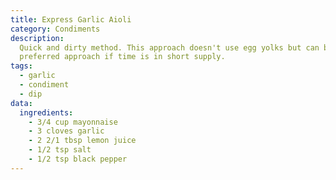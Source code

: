 ```yaml
---
title: Express Garlic Aioli
category: Condiments
description:
  Quick and dirty method. This approach doesn't use egg yolks but can be a
  preferred approach if time is in short supply.
tags:
  - garlic
  - condiment
  - dip
data:
  ingredients:
    - 3/4 cup mayonnaise
    - 3 cloves garlic
    - 2 2/1 tbsp lemon juice
    - 1/2 tsp salt
    - 1/2 tsp black pepper
---
```

